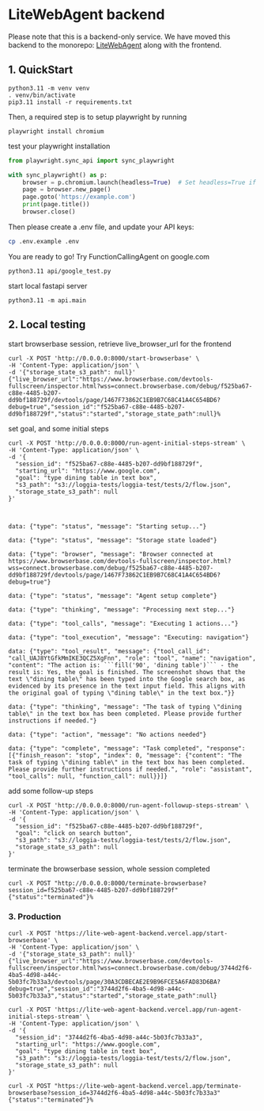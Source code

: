 # LiteWebAgent backend
Please note that this is a backend-only service. We have moved this backend to the monorepo: [LiteWebAgent](https://github.com/PathOnAI-org/LiteWebAgent) along with the frontend.

## 1. QuickStart
```
python3.11 -m venv venv
. venv/bin/activate
pip3.11 install -r requirements.txt
```
Then, a required step is to setup playwright by running
```
playwright install chromium
```
test your playwright installation
```python
from playwright.sync_api import sync_playwright

with sync_playwright() as p:
    browser = p.chromium.launch(headless=True)  # Set headless=True if you prefer no UI
    page = browser.new_page()
    page.goto('https://example.com')
    print(page.title())
    browser.close()

```

Then please create a .env file, and update your API keys:

```bash
cp .env.example .env
```

You are ready to go! Try FunctionCallingAgent on google.com
```
python3.11 api/google_test.py
```

start local fastapi server

```
python3.11 -m api.main
```

## 2. Local testing
start browserbase session, retrieve live_browser_url for the frontend
```
curl -X POST 'http://0.0.0.0:8000/start-browserbase' \
-H 'Content-Type: application/json' \
-d '{"storage_state_s3_path": null}'
{"live_browser_url":"https://www.browserbase.com/devtools-fullscreen/inspector.html?wss=connect.browserbase.com/debug/f525ba67-c88e-4485-b207-dd9bf188729f/devtools/page/1467F73862C1EB9B7C68C41A4C654BD6?debug=true","session_id":"f525ba67-c88e-4485-b207-dd9bf188729f","status":"started","storage_state_path":null}%   
```


set goal, and some initial steps
```
curl -X POST 'http://0.0.0.0:8000/run-agent-initial-steps-stream' \
-H 'Content-Type: application/json' \
-d '{
  "session_id": "f525ba67-c88e-4485-b207-dd9bf188729f",
  "starting_url": "https://www.google.com",
  "goal": "type dining table in text box",
  "s3_path": "s3://loggia-tests/loggia-test/tests/2/flow.json",
  "storage_state_s3_path": null
}'



data: {"type": "status", "message": "Starting setup..."}

data: {"type": "status", "message": "Storage state loaded"}

data: {"type": "browser", "message": "Browser connected at https://www.browserbase.com/devtools-fullscreen/inspector.html?wss=connect.browserbase.com/debug/f525ba67-c88e-4485-b207-dd9bf188729f/devtools/page/1467F73862C1EB9B7C68C41A4C654BD6?debug=true"}

data: {"type": "status", "message": "Agent setup complete"}

data: {"type": "thinking", "message": "Processing next step..."}

data: {"type": "tool_calls", "message": "Executing 1 actions..."}

data: {"type": "tool_execution", "message": "Executing: navigation"}

data: {"type": "tool_result", "message": {"tool_call_id": "call_UAJ8YtGfkMmIKE3QCZ5XgFnn", "role": "tool", "name": "navigation", "content": "The action is: ```fill('90', 'dining table')``` - the result is: Yes, the goal is finished. The screenshot shows that the text \"dining table\" has been typed into the Google search box, as evidenced by its presence in the text input field. This aligns with the original goal of typing \"dining table\" in the text box."}}

data: {"type": "thinking", "message": "The task of typing \"dining table\" in the text box has been completed. Please provide further instructions if needed."}

data: {"type": "action", "message": "No actions needed"}

data: {"type": "complete", "message": "Task completed", "response": [{"finish_reason": "stop", "index": 0, "message": {"content": "The task of typing \"dining table\" in the text box has been completed. Please provide further instructions if needed.", "role": "assistant", "tool_calls": null, "function_call": null}}]}
```

add some follow-up steps
```
curl -X POST 'http://0.0.0.0:8000/run-agent-followup-steps-stream' \
-H 'Content-Type: application/json' \
-d '{
  "session_id": "f525ba67-c88e-4485-b207-dd9bf188729f",
  "goal": "click on search button",
  "s3_path": "s3://loggia-tests/loggia-test/tests/2/flow.json",
  "storage_state_s3_path": null
}'
```


terminate the browserbase session, whole session completed
```
curl -X POST "http://0.0.0.0:8000/terminate-browserbase?session_id=f525ba67-c88e-4485-b207-dd9bf188729f"
{"status":"terminated"}%
```

### 3. Production
```
curl -X POST 'https://lite-web-agent-backend.vercel.app/start-browserbase' \
-H 'Content-Type: application/json' \
-d '{"storage_state_s3_path": null}'  
{"live_browser_url":"https://www.browserbase.com/devtools-fullscreen/inspector.html?wss=connect.browserbase.com/debug/3744d2f6-4ba5-4d98-a44c-5b03fc7b33a3/devtools/page/30A3CDBECAE2E9B96FCE5A6FAD83D6BA?debug=true","session_id":"3744d2f6-4ba5-4d98-a44c-5b03fc7b33a3","status":"started","storage_state_path":null}
```


```
curl -X POST 'https://lite-web-agent-backend.vercel.app/run-agent-initial-steps-stream' \
-H 'Content-Type: application/json' \
-d '{
  "session_id": "3744d2f6-4ba5-4d98-a44c-5b03fc7b33a3",
  "starting_url": "https://www.google.com",
  "goal": "type dining table in text box",
  "s3_path": "s3://loggia-tests/loggia-test/tests/2/flow.json",
  "storage_state_s3_path": null
}'
```

```
curl -X POST "https://lite-web-agent-backend.vercel.app/terminate-browserbase?session_id=3744d2f6-4ba5-4d98-a44c-5b03fc7b33a3"
{"status":"terminated"}%
```